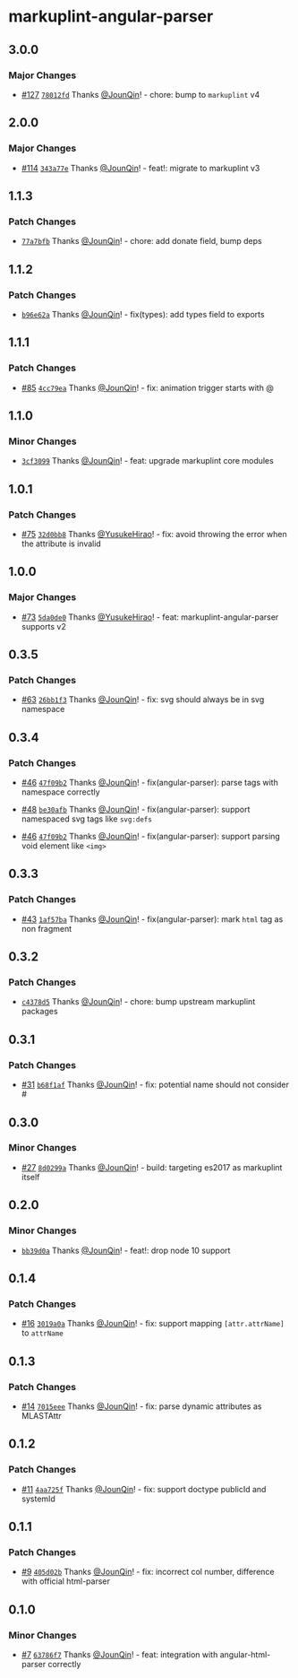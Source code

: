 # markuplint-angular-parser

## 3.0.0

### Major Changes

- [#127](https://github.com/un-ts/markuplint/pull/127) [`78012fd`](https://github.com/un-ts/markuplint/commit/78012fd281c60880eee56b7daab7dcfa75537cbe) Thanks [@JounQin](https://github.com/JounQin)! - chore: bump to `markuplint` v4

## 2.0.0

### Major Changes

- [#114](https://github.com/un-ts/markuplint/pull/114) [`343a77e`](https://github.com/un-ts/markuplint/commit/343a77ed29792edc4bf0329fb29024cc8cd8de70) Thanks [@JounQin](https://github.com/JounQin)! - feat!: migrate to markuplint v3

## 1.1.3

### Patch Changes

- [`77a7bfb`](https://github.com/un-ts/markuplint/commit/77a7bfb4a14c0241f7cf2fb918428639d3eae989) Thanks [@JounQin](https://github.com/JounQin)! - chore: add donate field, bump deps

## 1.1.2

### Patch Changes

- [`b96e62a`](https://github.com/un-ts/markuplint/commit/b96e62a863ddcec5905e654db73be314e0e7a534) Thanks [@JounQin](https://github.com/JounQin)! - fix(types): add types field to exports

## 1.1.1

### Patch Changes

- [#85](https://github.com/un-ts/markuplint/pull/85) [`4cc79ea`](https://github.com/un-ts/markuplint/commit/4cc79eaa01b6929831ba9640a5f99b4a2babe00f) Thanks [@JounQin](https://github.com/JounQin)! - fix: animation trigger starts with @

## 1.1.0

### Minor Changes

- [`3cf3099`](https://github.com/un-ts/markuplint/commit/3cf30995cd29f08be2aa69a0b81ffb3e27de951d) Thanks [@JounQin](https://github.com/JounQin)! - feat: upgrade markuplint core modules

## 1.0.1

### Patch Changes

- [#75](https://github.com/un-ts/markuplint/pull/75) [`32d0bb8`](https://github.com/un-ts/markuplint/commit/32d0bb8c0fca8f58d236540a450dba2479873bdc) Thanks [@YusukeHirao](https://github.com/YusukeHirao)! - fix: avoid throwing the error when the attribute is invalid

## 1.0.0

### Major Changes

- [#73](https://github.com/un-ts/markuplint/pull/73) [`5da0de0`](https://github.com/un-ts/markuplint/commit/5da0de06d64dce2e0a00580566bc8acb84b33892) Thanks [@YusukeHirao](https://github.com/YusukeHirao)! - feat: markuplint-angular-parser supports v2

## 0.3.5

### Patch Changes

- [#63](https://github.com/un-ts/markuplint/pull/63) [`26bb1f3`](https://github.com/un-ts/markuplint/commit/26bb1f32e2b3c2199a2a024b9ed57345198fcb05) Thanks [@JounQin](https://github.com/JounQin)! - fix: svg should always be in svg namespace

## 0.3.4

### Patch Changes

- [#46](https://github.com/un-ts/markuplint/pull/46) [`47f09b2`](https://github.com/un-ts/markuplint/commit/47f09b2a40123d04626f0bc2894b7535e3a1fa52) Thanks [@JounQin](https://github.com/JounQin)! - fix(angular-parser): parse tags with namespace correctly

- [#48](https://github.com/un-ts/markuplint/pull/48) [`be30afb`](https://github.com/un-ts/markuplint/commit/be30afb65f5420cf8e8dbd046927716e0ec60919) Thanks [@JounQin](https://github.com/JounQin)! - fix(angular-parser): support namespaced svg tags like `svg:defs`

- [#46](https://github.com/un-ts/markuplint/pull/46) [`47f09b2`](https://github.com/un-ts/markuplint/commit/47f09b2a40123d04626f0bc2894b7535e3a1fa52) Thanks [@JounQin](https://github.com/JounQin)! - fix(angular-parser): support parsing void element like `<img>`

## 0.3.3

### Patch Changes

- [#43](https://github.com/un-ts/markuplint/pull/43) [`1af57ba`](https://github.com/un-ts/markuplint/commit/1af57ba23b014a2817f275516fa9e4dd25399355) Thanks [@JounQin](https://github.com/JounQin)! - fix(angular-parser): mark `html` tag as non fragment

## 0.3.2

### Patch Changes

- [`c4378d5`](https://github.com/un-ts/markuplint/commit/c4378d5a0ef9b6f4cb01e8093927646d8828080a) Thanks [@JounQin](https://github.com/JounQin)! - chore: bump upstream markuplint packages

## 0.3.1

### Patch Changes

- [#31](https://github.com/un-ts/markuplint/pull/31) [`b68f1af`](https://github.com/un-ts/markuplint/commit/b68f1af1398e2b22b475a0a9a30448ec67c7b113) Thanks [@JounQin](https://github.com/JounQin)! - fix: potential name should not consider #

## 0.3.0

### Minor Changes

- [#27](https://github.com/un-ts/markuplint/pull/27) [`8d0299a`](https://github.com/un-ts/markuplint/commit/8d0299ab80e9495a2aac852a4e48d071e8594eaf) Thanks [@JounQin](https://github.com/JounQin)! - build: targeting es2017 as markuplint itself

## 0.2.0

### Minor Changes

- [`bb39d0a`](https://github.com/un-ts/markuplint/commit/bb39d0ad3a68503141a78593aa46e49b1ba2ab06) Thanks [@JounQin](https://github.com/JounQin)! - feat!: drop node 10 support

## 0.1.4

### Patch Changes

- [#16](https://github.com/un-ts/markuplint/pull/16) [`3019a0a`](https://github.com/un-ts/markuplint/commit/3019a0ac3a1b4eaef1cd11c24cc6f06aaf39112a) Thanks [@JounQin](https://github.com/JounQin)! - fix: support mapping `[attr.attrName]` to `attrName`

## 0.1.3

### Patch Changes

- [#14](https://github.com/un-ts/markuplint/pull/14) [`7015eee`](https://github.com/un-ts/markuplint/commit/7015eee1d298a44eed9297a094d6513d11446749) Thanks [@JounQin](https://github.com/JounQin)! - fix: parse dynamic attributes as MLASTAttr

## 0.1.2

### Patch Changes

- [#11](https://github.com/un-ts/markuplint/pull/11) [`4aa725f`](https://github.com/un-ts/markuplint/commit/4aa725ff49b50ff9e31e3e982b8a6a15a87820bc) Thanks [@JounQin](https://github.com/JounQin)! - fix: support doctype publicId and systemId

## 0.1.1

### Patch Changes

- [#9](https://github.com/un-ts/markuplint/pull/9) [`405d02b`](https://github.com/un-ts/markuplint/commit/405d02b5cbe5b5077996da83b6f2d403770e5316) Thanks [@JounQin](https://github.com/JounQin)! - fix: incorrect col number, difference with official html-parser

## 0.1.0

### Minor Changes

- [#7](https://github.com/un-ts/markuplint/pull/7) [`63786f7`](https://github.com/un-ts/markuplint/commit/63786f77ce5379432a250c6efe61fa23708825f5) Thanks [@JounQin](https://github.com/JounQin)! - feat: integration with angular-html-parser correctly
